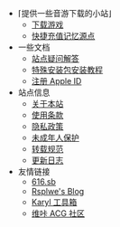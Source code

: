- ⌈提供一些音游下载的小站⌋
  - [下载游戏](/)
  - [快捷充值记忆源点](purchase.md)
- 一些文档
  - [站点疑问解答](faq.md)
  - [特殊安装包安装教程](sai.md)
  - [注册 Apple ID](appleid.md)
- 站点信息
  - [关于本站](about.md)
  - [使用条款](tos.md)
  - [隐私政策](privacy.md)
  - [未成年人保护](minor.md)
  - [转载规范](repost.md)
  - [更新日志](changelog.md)
- 友情链接
  - [616.sb](https://616.sb)
  - [Rsplwe's Blog](https://www.rsplwe.com)
  - [Karyl 工具箱](https://bilibili.red)
  - [维咔 ACG 社区](https://vikacg.com)

